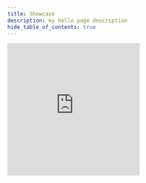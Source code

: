 ```yaml
---
title: Showcase 
description: my hello page description
hide_table_of_contents: true
---
```

<iframe class="showcaser" height="300" scrolling="no" title="Timeline" src="https://codepen.io/reeceatkinson/embed/preview/abVMZpj?default-tab=html%2Cresult&theme-id=light" frameborder="no" loading="lazy" allowtransparency="true" allowfullscreen="true">
  See the Pen <a href="https://codepen.io/reeceatkinson/pen/abVMZpj">
  Timeline</a> by Reece Atkinson (<a href="https://codepen.io/reeceatkinson">@reeceatkinson</a>)
  on <a href="https://codepen.io">CodePen</a>.
</iframe>